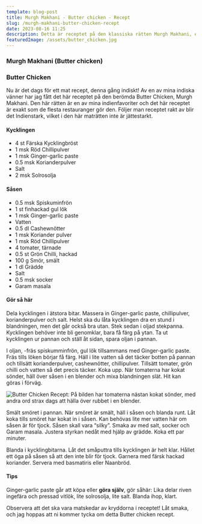 ```yaml
---
template: blog-post
title: Murgh Makhani - Butter chicken - Recept
slug: /murgh-makhani-butter-chicken-recept
date: 2023-08-16 11:25
description: Detta är receptet på den klassiska rätten Murgh Makhani, eller Butter chicken som den kanske är mer känd som. Följer man receptet rakt av blir det Indienstark, vilket i den här maträtten inte är jättestarkt.
featuredImage: /assets/butter_chicken.jpg
---
```

### Murgh Makhani (Butter chicken)
### Butter Chicken

Nu är det dags för ett mat recept, denna gång indiskt! Av en av mina indiska vänner har jag fått det här receptet på den berömda Butter Chicken, Murgh Makhani. Den här rätten är en av mina indienfavoriter och det här receptet är exakt som de flesta restauranger gör den. Följer man receptet rakt av blir det Indienstark, vilket i den här maträtten inte är jättestarkt.  

#### Kycklingen

- 4 st Färska Kycklingbröst
- 1 msk Röd Chillipulver
- 1 msk Ginger-garlic paste
- 0.5 msk Korianderpulver
- Salt
- 2 msk Solrosolja

#### Såsen

- 0.5 msk Spiskuminfrön
- 1 st finhackad gul lök
- 1 msk Ginger-garlic paste
- Vatten
- 0.5 dl Cashewnötter
- 1 msk Koriander pulver
- 1 msk Röd Chillipulver
- 4 tomater, tärnade
- 0.5 st Grön Chilli, hackad
- 100 g Smör, smält
- 1 dl Grädde
- Salt
- 0.5 msk socker
- Garam masala

#### Gör så här

Dela kycklingen i ätstora bitar. Massera in Ginger-garlic paste, chillipulver, korianderpulver och salt. Helst ska du låta kycklingen dra en stund i blandningen, men det går också bra utan. Stek sedan i oljad stekpanna. Kycklingen behöver inte bli genomklar, bara få färg på ytan.
Ta ut kycklingen ur pannan och ställ åt sidan, spara oljan i pannan.  

I oljan, -fräs spiskumminfrön, gul lök tillsammans med Ginger-garlic paste. Fräs tills löken börjar få färg.
Häll i lite vatten så det täcker botten på pannan och tillsätt korianderpulver, cashewnötter, chillipulver.
Tillsätt tomater, grön chilli och vatten så det precis täcker. Koka upp.
När tomaterna har kokat sönder, häll över såsen i en blender och mixa blandningen slät. Hit kan göras i förväg.  

![Butter Chicken Recept: På bilden har tomaterna nästan kokat sönder, med andra ord strax dags att hälla över rubbet i en blender.](/assets/butter-chicken-in-progress.jpg)

Smält smöret i pannan. När smöret är smält, häll i såsen och blanda runt. Låt koka tills smöret har kokat in i såsen. Kan behövas lite mer vatten här om såsen är för tjock. Såsen skall vara “silky”.
Smaka av med salt, socker och Garam masala. Justera styrkan nedåt med hjälp av grädde. Koka ett par minuter.  

Blanda i kycklingbitarna. Låt det småputtra tills kycklingen är helt klar. Hållet ett öga på såsen så att den inte blir för tjock.
Garnera med färsk hackad koriander. Servera med basmatiris eller Naanbröd.

#### Tips

Ginger-garlic paste går att köpa eller **göra själv**, gör såhär:
Lika delar riven ingefära och pressad vitlök, lite solrosolja, lite salt. Blanda ihop, klart.  

Observera att det ska vara matskedar av kryddorna i receptet! Låt smaka, och jag hoppas att ni kommer tycka om detta Butter chicken recept.